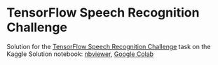 # TensorFlow Speech Recognition Challenge
Solution for the [TensorFlow Speech Recognition Challenge](https://www.kaggle.com/c/tensorflow-speech-recognition-challenge/overview) task on the Kaggle
Solution notebook: [nbviewer](https://nbviewer.jupyter.org/github/andrii0yerko/IASA_IntelligentDecisionSupportSystems/blob/main/speech-recognition-challenge.ipynb), [Google Colab](https://colab.research.google.com/github/andrii0yerko/IASA_IntelligentDecisionSupportSystems/blob/main/speech-recognition-challenge.ipynb)
